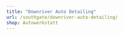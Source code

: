 ```yaml
---
title: "Downriver Auto Detailing"
url: /southgate/downriver-auto-detailing/
shop: Autowerkstatt
---
```

